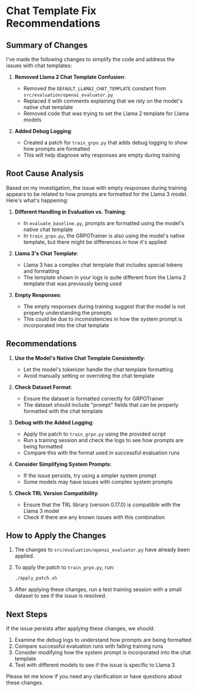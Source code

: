 # Chat Template Fix Recommendations

## Summary of Changes

I've made the following changes to simplify the code and address the issues with chat templates:

1. **Removed Llama 2 Chat Template Confusion**:
   - Removed the `DEFAULT_LLAMA2_CHAT_TEMPLATE` constant from `src/evaluation/openai_evaluator.py`
   - Replaced it with comments explaining that we rely on the model's native chat template
   - Removed code that was trying to set the Llama 2 template for Llama models

2. **Added Debug Logging**:
   - Created a patch for `train_grpo.py` that adds debug logging to show how prompts are formatted
   - This will help diagnose why responses are empty during training

## Root Cause Analysis

Based on my investigation, the issue with empty responses during training appears to be related to how prompts are formatted for the Llama 3 model. Here's what's happening:

1. **Different Handling in Evaluation vs. Training**:
   - In `evaluate_baseline.py`, prompts are formatted using the model's native chat template
   - In `train_grpo.py`, the GRPOTrainer is also using the model's native template, but there might be differences in how it's applied

2. **Llama 3's Chat Template**:
   - Llama 3 has a complex chat template that includes special tokens and formatting
   - The template shown in your logs is quite different from the Llama 2 template that was previously being used

3. **Empty Responses**:
   - The empty responses during training suggest that the model is not properly understanding the prompts
   - This could be due to inconsistencies in how the system prompt is incorporated into the chat template

## Recommendations

1. **Use the Model's Native Chat Template Consistently**:
   - Let the model's tokenizer handle the chat template formatting
   - Avoid manually setting or overriding the chat template

2. **Check Dataset Format**:
   - Ensure the dataset is formatted correctly for GRPOTrainer
   - The dataset should include "prompt" fields that can be properly formatted with the chat template

3. **Debug with the Added Logging**:
   - Apply the patch to `train_grpo.py` using the provided script
   - Run a training session and check the logs to see how prompts are being formatted
   - Compare this with the format used in successful evaluation runs

4. **Consider Simplifying System Prompts**:
   - If the issue persists, try using a simpler system prompt
   - Some models may have issues with complex system prompts

5. **Check TRL Version Compatibility**:
   - Ensure that the TRL library (version 0.17.0) is compatible with the Llama 3 model
   - Check if there are any known issues with this combination

## How to Apply the Changes

1. The changes to `src/evaluation/openai_evaluator.py` have already been applied.

2. To apply the patch to `train_grpo.py`, run:
   ```bash
   ./apply_patch.sh
   ```

3. After applying these changes, run a test training session with a small dataset to see if the issue is resolved.

## Next Steps

If the issue persists after applying these changes, we should:

1. Examine the debug logs to understand how prompts are being formatted
2. Compare successful evaluation runs with failing training runs
3. Consider modifying how the system prompt is incorporated into the chat template
4. Test with different models to see if the issue is specific to Llama 3

Please let me know if you need any clarification or have questions about these changes.
